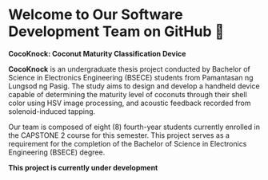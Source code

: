 # Welcome to Our Software Development Team on GitHub 👋
**CocoKnock: Coconut Maturity Classification Device**

**CocoKnock** is an undergraduate thesis project conducted by Bachelor of Science in Electronics Engineering (BSECE) students from Pamantasan ng Lungsod ng Pasig. The study aims to design and develop a handheld device capable of determining the maturity level of coconuts through their shell color using HSV image processing, and acoustic feedback recorded from solenoid-induced tapping.

Our team is composed of eight (8) fourth-year students currently enrolled in the CAPSTONE 2 course for this semester. This project serves as a requirement for the completion of the Bachelor of Science in Electronics Engineering (BSECE) degree.

**This project is currently under development**

<!--

**Here are some ideas to get you started:**

🙋‍♀️ A short introduction - what is your organization all about?
🌈 Contribution guidelines - how can the community get involved?
👩‍💻 Useful resources - where can the community find your docs? Is there anything else the community should know?
🍿 Fun facts - what does your team eat for breakfast?
🧙 Remember, you can do mighty things with the power of [Markdown](https://docs.github.com/github/writing-on-github/getting-started-with-writing-and-formatting-on-github/basic-writing-and-formatting-syntax)
-->
